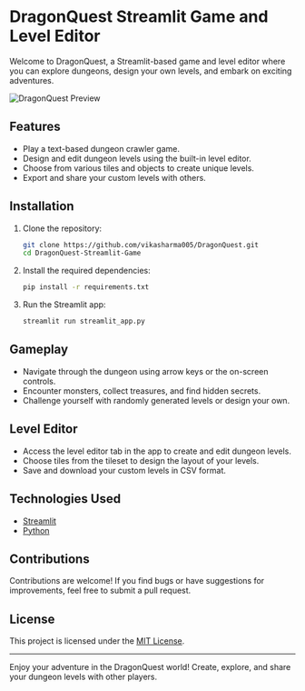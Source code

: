 # DragonQuest Streamlit Game and Level Editor

Welcome to DragonQuest, a Streamlit-based game and level editor where you can explore dungeons, design your own levels, and embark on exciting adventures.

![DragonQuest Preview](insert_screenshot_or_gif_url_here)

## Features

- Play a text-based dungeon crawler game.
- Design and edit dungeon levels using the built-in level editor.
- Choose from various tiles and objects to create unique levels.
- Export and share your custom levels with others.

## Installation

1. Clone the repository:

   ```bash
   git clone https://github.com/vikasharma005/DragonQuest.git
   cd DragonQuest-Streamlit-Game
   ```

2. Install the required dependencies:

   ```bash
   pip install -r requirements.txt
   ```

3. Run the Streamlit app:

   ```bash
   streamlit run streamlit_app.py
   ```

## Gameplay

- Navigate through the dungeon using arrow keys or the on-screen controls.
- Encounter monsters, collect treasures, and find hidden secrets.
- Challenge yourself with randomly generated levels or design your own.

## Level Editor

- Access the level editor tab in the app to create and edit dungeon levels.
- Choose tiles from the tileset to design the layout of your levels.
- Save and download your custom levels in CSV format.

## Technologies Used

- [Streamlit](https://streamlit.io)
- [Python](https://www.python.org)

## Contributions

Contributions are welcome! If you find bugs or have suggestions for improvements, feel free to submit a pull request.

## License

This project is licensed under the [MIT License](LICENSE).

---

Enjoy your adventure in the DragonQuest world! Create, explore, and share your dungeon levels with other players.
